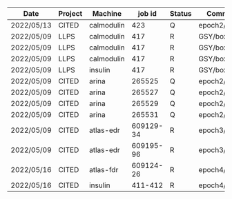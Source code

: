 |    Date    |   Project   |   Machine  |  job id  |  Status  |    Comment    |
| ---------- | ----------- | ---------- | -------- | -------- | ------------- |
| 2022/05/13 |   CITED     | calmodulin |    423   |     Q    |  epoch2/run5  |
| 2022/05/09 |   LLPS      | calmodulin |    417   |     R    |   GSY/box20   |
| 2022/05/09 |   LLPS      | calmodulin |    417   |     R    |   GSY/box20   |
| 2022/05/09 |   LLPS      | calmodulin |    417   |     R    |   GSY/box20   |
| 2022/05/09 |   LLPS      |   insulin  |    417   |     R    |   GSY/box20   |
| 2022/05/09 |   CITED     |    arina   |  265525  |     Q    |  epoch2/run6  |
| 2022/05/09 |   CITED     |    arina   |  265527  |     Q    |  epoch2/run7  |
| 2022/05/09 |   CITED     |    arina   |  265529  |     Q    |  epoch2/run8  |
| 2022/05/09 |   CITED     |    arina   |  265531  |     Q    |  epoch2/run9  |
| 2022/05/09 |   CITED     | atlas-edr  | 609129-34|     R    |  epoch3/runs  |
| 2022/05/09 |   CITED     | atlas-edr  | 609195-96|     R    |  epoch3/runs  |
| 2022/05/16 |   CITED     | atlas-fdr  | 609124-26|     R    |  epoch4/runs  |
| 2022/05/16 |   CITED     |  insulin   |  411-412 |     R    | epoch4/run4,5 |
